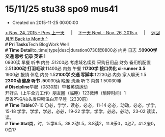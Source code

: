 # 15/11/25 stu38 spo9 mus41

* Created on 2015-11-25 00:00:00

[&lt; Nov. 24, 2015 - Prev 上一天](d24.md)     \|     [下一天 Next - Nov. 26, 2015 &gt;](d26.md)     \|     [返回月历 Back to Month ^](index.md)   
**\# Pri Tasks**Tech BlogWork Well  
**\# Time Detail**to\_time\|type\|desc\|duration0730起0800必 内务 日志 .5**0900学 交通 思考 记录 英语 1**  
0930读 早餐 听书 内务 .51200必 考虑域名续费 采购日用品 财务 备用机配置 2.5**1300动 打羽毛球 1**1400必 内务 午餐 1**1730学** **接口优化 ci-runner 3.5**  
1900必 报销 休息 内务 1.5**2100学 交通 写脚本 1**2230必 内务 家人聊天 1.5  
**2300动 健身 听书 .5**0030读 晚餐 洗澡 听书 内务 1.50030睡  
**\# Discipline**早起（0830前）早餐英语运动  
开好头（上午全力工作）朋友圈（临睡）123微博（琐碎时间）1  
反省不捋/拉头发只喝温白开早睡（2330前）  
**\# Time Table**07-10 〇必，学学，读必，必必，11-14 必必，动动，必必，学学，15-18 学学，学学，学必，必必，19-22 学学，学学，必必，必动，23-02 读读，读。  
**\# Time Stat**类，时，%学6.5，38.2动1.5，8.8读2，11.8乐0，0必7，41.2废0，0总17

